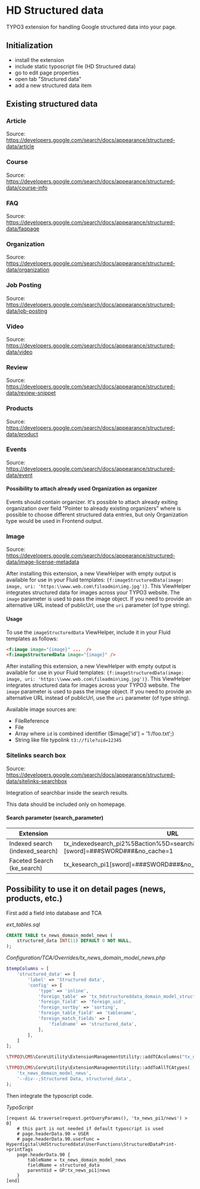 # HD Structured data
TYPO3 extension for handling Google structured data into your page.
## Initialization
- install the extension
- include static typoscript file (HD Structured data)
- go to edit page properties
- open tab "Structured data"
- add a new structured data item

## Existing structured data

### Article
Source: https://developers.google.com/search/docs/appearance/structured-data/article

### Course
Source: https://developers.google.com/search/docs/appearance/structured-data/course-info

### FAQ
Source: https://developers.google.com/search/docs/appearance/structured-data/faqpage

### Organization
Source: https://developers.google.com/search/docs/appearance/structured-data/organization

### Job Posting
Source: https://developers.google.com/search/docs/appearance/structured-data/job-posting

### Video
Source: https://developers.google.com/search/docs/appearance/structured-data/video

### Review
Source: https://developers.google.com/search/docs/appearance/structured-data/review-snippet

### Products
Source: https://developers.google.com/search/docs/appearance/structured-data/product

### Events
Source: https://developers.google.com/search/docs/appearance/structured-data/event

#### Possibility to attach already used Organization as organizer
Events should contain organizer. It's possible to attach already exiting organization over field "Pointer to already existing organizers" where is possible to choose different structured data entries, but only Organization type would be used in Frontend output.

### Image
Source: https://developers.google.com/search/docs/appearance/structured-data/image-license-metadata

After installing this extension, a new ViewHelper with empty output is available for use in your Fluid templates: `{f:imageStructuredData(image: image, uri: 'https:\\www.web.com\fileadmin\img.jpg')}`. This ViewHelper integrates structured data for images across your TYPO3 website. The `image` parameter is used to pass the image object. If you need to provide an alternative URL instead of publicUrl, use the `uri` parameter (of type string).

#### Usage

To use the `imageStructuredData` ViewHelper, include it in your Fluid templates as follows:

```html
<f:image image="{image}" ...  />
<f:imageStructuredData image="{image}" />
```

After installing this extension, a new ViewHelper with empty output is available for use in your Fluid templates: `{f:imageStructuredData(image: image, uri: 'https:\\www.web.com\fileadmin\img.jpg')}`. This ViewHelper integrates structured data for images across your TYPO3 website. The `image` parameter is used to pass the image object. If you need to provide an alternative URL instead of publicUrl, use the `uri` parameter (of type string).

Available image sources are:
+ FileReference
+ File
+ Array where `id` is combined identifier  ($image['id'] = '1:/foo.txt';)
+ String like file typolink `t3://file?uid=12345`

### Sitelinks search box
Source: https://developers.google.com/search/docs/appearance/structured-data/sitelinks-searchbox

Integration of searchbar inside the search results.

This data should be included only on homepage.

#### Search parameter (search_parameter)
| Extension | URL |
| ------ | ------|
| Indexed search (indexed_search)  | tx_indexedsearch_pi2%5Baction%5D=search&tx_indexedsearch_pi2[search][sword]=###SWORD###&no_cache=1 |
| Faceted Search (ke_search) | tx_kesearch_pi1[sword]=###SWORD###&no_cache=1 |

## Possibility to use it on detail pages (news, products, etc.)

First add a field into database and TCA

_ext_tables.sql_
```sql
CREATE TABLE tx_news_domain_model_news (
    structured_data INT(11) DEFAULT 0 NOT NULL,
);
```

_Configuration/TCA/Overrides/tx_news_domain_model_news.php_
```php
$tempColumns = [
    'structured_data' => [
        'label' => 'Structured data',
        'config' => [
            'type' => 'inline',
            'foreign_table' => 'tx_hdstructureddata_domain_model_structureddata',
            'foreign_field' => 'foreign_uid',
            'foreign_sortby' => 'sorting',
            'foreign_table_field' => 'tablename',
            'foreign_match_fields' => [
                'fieldname' => 'structured_data',
            ],
        ],
    ]
];

\TYPO3\CMS\Core\Utility\ExtensionManagementUtility::addTCAcolumns("tx_news_domain_model_news", $tempColumns, 1);

\TYPO3\CMS\Core\Utility\ExtensionManagementUtility::addToAllTCAtypes(
    'tx_news_domain_model_news',
    '--div--;Structured Data, structured_data',
);
```

Then integrate the typoscript code.

_TypoScript_
```typo3_typoscript
[request && traverse(request.getQueryParams(), 'tx_news_pi1/news') > 0]
    # this part is not needed if default typoscript is used
    # page.headerData.90 = USER
    # page.headerData.90.userFunc = Hyperdigital\HdStructureddata\UserFunctions\StructuredDataPrint->printTags
    page.headerData.90 {
        tableName = tx_news_domain_model_news
        fieldName = structured_data
        parentUid = GP:tx_news_pi1|news
    }
[end]
```
